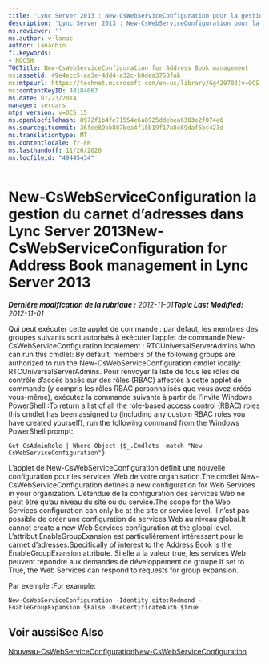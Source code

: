 ```yaml
---
title: 'Lync Server 2013 : New-CsWebServiceConfiguration pour la gestion du carnet d’adresses'
description: 'Lync Server 2013 : New-CsWebServiceConfiguration pour la gestion du carnet d’adresses.'
ms.reviewer: ''
ms.author: v-lanac
author: lanachin
f1.keywords:
- NOCSH
TOCTitle: New-CsWebServiceConfiguration for Address Book management
ms:assetid: 49e4ecc5-aa3e-4dd4-a32c-b0dea3758fab
ms:mtpsurl: https://technet.microsoft.com/en-us/library/Gg429703(v=OCS.15)
ms:contentKeyID: 48184067
ms.date: 07/23/2014
manager: serdars
mtps_version: v=OCS.15
ms.openlocfilehash: 8972f1b4fe71554e6a8925ddebea6303e2f074a6
ms.sourcegitcommit: 36fee89bb887bea4f18b19f17a8c69daf5bc423d
ms.translationtype: MT
ms.contentlocale: fr-FR
ms.lasthandoff: 11/26/2020
ms.locfileid: "49445434"
---
```

# <a name="new-cswebserviceconfiguration-for-address-book-management-in-lync-server-2013"></a><span data-ttu-id="9d548-103">New-CsWebServiceConfiguration la gestion du carnet d’adresses dans Lync Server 2013</span><span class="sxs-lookup"><span data-stu-id="9d548-103">New-CsWebServiceConfiguration for Address Book management in Lync Server 2013</span></span>

<div data-xmlns="http://www.w3.org/1999/xhtml">

<div class="topic" data-xmlns="http://www.w3.org/1999/xhtml" data-msxsl="urn:schemas-microsoft-com:xslt" data-cs="https://msdn.microsoft.com/">

<div data-asp="https://msdn2.microsoft.com/asp">



</div>

<div id="mainSection">

<div id="mainBody"><span data-ttu-id="9d548-104">

<span> </span></span><span class="sxs-lookup"><span data-stu-id="9d548-104">

<span> </span></span></span>

<span data-ttu-id="9d548-105">_**Dernière modification de la rubrique :** 2012-11-01_</span><span class="sxs-lookup"><span data-stu-id="9d548-105">_**Topic Last Modified:** 2012-11-01_</span></span>

<span data-ttu-id="9d548-106">Qui peut exécuter cette applet de commande : par défaut, les membres des groupes suivants sont autorisés à exécuter l’applet de commande New-CsWebServiceConfiguration localement : RTCUniversalServerAdmins.</span><span class="sxs-lookup"><span data-stu-id="9d548-106">Who can run this cmdlet: By default, members of the following groups are authorized to run the New-CsWebServiceConfiguration cmdlet locally: RTCUniversalServerAdmins.</span></span> <span data-ttu-id="9d548-107">Pour renvoyer la liste de tous les rôles de contrôle d’accès basés sur des rôles (RBAC) affectés à cette applet de commande (y compris les rôles RBAC personnalisés que vous avez créés vous-même), exécutez la commande suivante à partir de l’invite Windows PowerShell :</span><span class="sxs-lookup"><span data-stu-id="9d548-107">To return a list of all the role-based access control (RBAC) roles this cmdlet has been assigned to (including any custom RBAC roles you have created yourself), run the following command from the Windows PowerShell prompt:</span></span>

    Get-CsAdminRole | Where-Object {$_.Cmdlets -match "New-CsWebServiceConfiguration"}

<span data-ttu-id="9d548-108">L’applet de New-CsWebServiceConfiguration définit une nouvelle configuration pour les services Web de votre organisation.</span><span class="sxs-lookup"><span data-stu-id="9d548-108">The cmdlet New-CsWebServiceConfiguration defines a new configuration for Web Services in your organization.</span></span> <span data-ttu-id="9d548-109">L’étendue de la configuration des services Web ne peut être qu’au niveau du site ou du service.</span><span class="sxs-lookup"><span data-stu-id="9d548-109">The scope for the Web Services configuration can only be at the site or service level.</span></span> <span data-ttu-id="9d548-110">Il n’est pas possible de créer une configuration de services Web au niveau global.</span><span class="sxs-lookup"><span data-stu-id="9d548-110">It cannot create a new Web Services configuration at the global level.</span></span> <span data-ttu-id="9d548-111">L’attribut EnableGroupExansion est particulièrement intéressant pour le carnet d’adresses.</span><span class="sxs-lookup"><span data-stu-id="9d548-111">Specifically of interest to the Address Book is the EnableGroupExansion attribute.</span></span> <span data-ttu-id="9d548-112">Si elle a la valeur true, les services Web peuvent répondre aux demandes de développement de groupe.</span><span class="sxs-lookup"><span data-stu-id="9d548-112">If set to True, the Web Services can respond to requests for group expansion.</span></span>

<span data-ttu-id="9d548-113">Par exemple :</span><span class="sxs-lookup"><span data-stu-id="9d548-113">For example:</span></span>

    New-CsWebServiceConfiguration -Identity site:Redmond -EnableGroupExpansion $False -UseCertificateAuth $True

<div>

## <a name="see-also"></a><span data-ttu-id="9d548-114">Voir aussi</span><span class="sxs-lookup"><span data-stu-id="9d548-114">See Also</span></span>


[<span data-ttu-id="9d548-115">Nouveau-CsWebServiceConfiguration</span><span class="sxs-lookup"><span data-stu-id="9d548-115">New-CsWebServiceConfiguration</span></span>](https://docs.microsoft.com/powershell/module/skype/New-CsWebServiceConfiguration)  
  

<span data-ttu-id="9d548-116"></div>

</div>

<span> </span>

</div>

</div>

</span><span class="sxs-lookup"><span data-stu-id="9d548-116"></div>

</div>

<span> </span>

</div>

</div>

</span></span></div>

